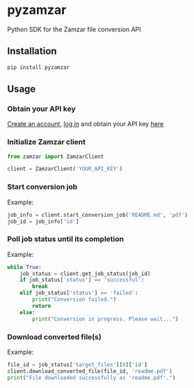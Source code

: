# pyzamzar

Python SDK for the Zamzar file conversion API

## Installation

```bash
pip install pyzamzar
```

## Usage

### Obtain your API key

[Create an account](https://developers.zamzar.com/pricing), [log in](https://developers.zamzar.com/login) and obtain your API key [here](https://developers.zamzar.com/user)

### Initialize Zamzar client

```python
from zamzar import ZamzarClient

client = ZamzarClient('YOUR_API_KEY')
```

### Start conversion job

Example:

```python
job_info = client.start_conversion_job('README.md', 'pdf')
job_id = job_info['id']
```

### Poll job status until its completion

Example:

```python
while True:
    job_status = client.get_job_status(job_id)
    if job_status['status'] == 'successful':
        break
    elif job_status['status'] == 'failed':
        print("Conversion failed.")
        return
    else:
        print("Conversion in progress. Please wait...")
```

### Download converted file(s)

Example:

```python
file_id = job_status['target_files'][0]['id']
client.download_converted_file(file_id, 'readme.pdf')
print("File downloaded successfully as 'readme.pdf'.")
```
